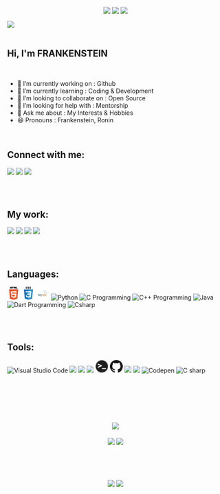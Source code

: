<p align="center">
<img width="250px"src="https://thumbs.gfycat.com/ValidPitifulGnu-size_restricted.gif">
<img width="250px" src="https://i.pinimg.com/originals/df/16/bf/df16bf2d5be8cd64c3d10e685babec22.gif">
<img width="250px" src="https://thumbs.gfycat.com/ValidPitifulGnu-size_restricted.gif">
</p>
<img align="left" width="390px" src="https://i.pinimg.com/originals/28/02/00/28020003d4a493c78d8202ba6c35f179.gif">
<br>
<br>

## Hi, I'm FRANKENSTEIN
<br>

- 🔭 I’m currently working on       : Github
- 🌱 I’m currently learning         : Coding & Development
- 👯 I’m looking to collaborate on  : Open Source 
- 🤔 I’m looking for help with      : Mentorship
- 💬 Ask me about                   : My Interests & Hobbies
- 😄 Pronouns                       : Frankenstein, Ronin
<br>

## Connect with me:
<p align="left">
<img width="30px" src="https://img.icons8.com/fluent/50/000000/facebook-new.png" />
<img width="30px" src="https://img.icons8.com/fluent/48/000000/instagram-new.png"/> 
<img width="30px" src="https://img.icons8.com/fluent/48/000000/linkedin.png"/>
</p>
<br>
<br>

## My work:
<p align="left">
<img width="30px" src="https://img.icons8.com/fluent/48/000000/github.png"/> <img width="30px" src="https://img.icons8.com/ios-filled/50/000000/codepen.png" />
<img width="30px" src="https://upload.wikimedia.org/wikipedia/commons/4/40/HackerRank_Icon-1000px.png">
<img width="30px" src="https://img.icons8.com/color/48/000000/gitlab.png">
</p>
<br>
<br>

## Languages:
<p align="left">
<img alt="HTML5" width="30px" src="https://raw.githubusercontent.com/github/explore/80688e429a7d4ef2fca1e82350fe8e3517d3494d/topics/html/html.png" />
<img alt="CSS3" width="30px" src="https://raw.githubusercontent.com/github/explore/80688e429a7d4ef2fca1e82350fe8e3517d3494d/topics/css/css.png" />
<img alt="MySQL" width="30px" src="https://raw.githubusercontent.com/github/explore/80688e429a7d4ef2fca1e82350fe8e3517d3494d/topics/mysql/mysql.png" />
<img alt="Python" width="30px" src="https://img.icons8.com/color/48/000000/python.png" />
<img alt="C Programming" width="30px" src="https://img.icons8.com/color/48/000000/c-programming.png" />
<img alt="C++ Programming" width="30px" src="https://img.icons8.com/color/48/000000/c-plus-plus-logo.png" /> <img alt="Java" width="30px" src="https://img.icons8.com/color/48/000000/java-coffee-cup-logo.png" /> 
<img alt="Dart Programming" width="30px" src="https://img.icons8.com/color/48/000000/dart.png" />
<img alt="Csharp" width="30px" src="https://img.icons8.com/color/48/000000/c-sharp-logo.png" />
</p>
<br>
<br>

## Tools:
<p align="left">
<img alt="Visual Studio Code" width="30px" src="https://img.icons8.com/fluent/48/000000/visual-studio-code-2019.png" />
<img width="30px" src="https://img.icons8.com/officel/40/000000/java-eclipse.png" />
<img width="30px" src="https://images-wixmp-ed30a86b8c4ca887773594c2.wixmp.com/i/04e507cc-4c35-44f5-814b-96b04937d5e9/dz2gp2-625ed5b3-fc9c-43f3-ba05-9942eda68f11.png">
<img width="30px" src="https://upload.wikimedia.org/wikipedia/commons/thumb/3/38/Jupyter_logo.svg/1200px-Jupyter_logo.svg.png">
<img alt="Terminal" width="30px" src="https://raw.githubusercontent.com/github/explore/80688e429a7d4ef2fca1e82350fe8e3517d3494d/topics/terminal/terminal.png" />
<img alt="GitHub" width="30px" src="https://raw.githubusercontent.com/github/explore/78df643247d429f6cc873026c0622819ad797942/topics/github/github.png" />
<img width="30px" src="https://img.icons8.com/color/48/000000/gitlab.png"> <img width="30px" src="https://avatars2.githubusercontent.com/u/33467679?s=400&v=4g">
<img alt="Codepen" width="30px" src="https://img.icons8.com/ios-filled/50/000000/codepen.png" />
<img alt="C sharp" width="30px" src="https://techcrunch.com/wp-content/uploads/2013/08/canva-circle-logo.png?w=1024" />
</p>
<br>
<br>
<br>
<br>
<br>
<p align="center">
<img src="https://github-readme-stats.vercel.app/api/top-langs/?username=I-AM-FRANKENSTEIN&hide=TeX&layout=compact" >
<br>
<br>
<img width="260px" src="https://i.pinimg.com/originals/e1/f3/41/e1f3413bf5036045713341394f617225.gif"> 
<img src="https://github-readme-stats.vercel.app/api?username=I-AM-FRANKENSTEIN&&show_icons=true&title_color=151515&icon_color=00FF7F&text_color=000000&bg_color=ffffff" height="175px">
</p>
<br>
<br>
<br>
<p align="center">

<img src="https://github-profile-trophy.vercel.app/?username=I-AM-FRANKENSTEIN&theme=light">

<img width="150px" src="https://camo.githubusercontent.com/f991b3432f988f2fe400e8134cdbeccc72d3e668/68747470733a2f2f7265732e636c6f7564696e6172792e636f6d2f646576706f73742f696d6167652f66657463682f732d2d3373526c393931582d2d2f68747470733a2f2f6769746875622e636f6d2f6e70656e7472656c2f6f63746f636c697070792f626c6f622f6d61737465722f676966732f74656e7461636c65732e67696625334672617725334474727565">
</p>
